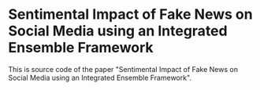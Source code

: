# Sentimental Impact of Fake News on Social Media using an Integrated Ensemble Framework

This is source code of the paper "Sentimental Impact of Fake News on Social Media using an Integrated Ensemble Framework".


